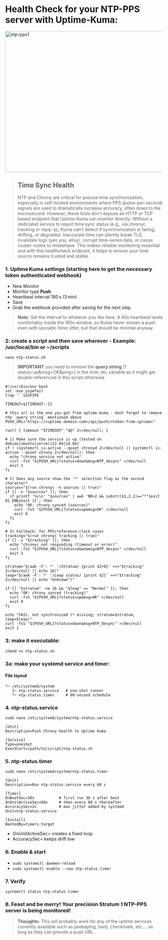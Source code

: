 # Health Check for your NTP-PPS server with Uptime-Kuma:
<img width="1356" height="450" alt="ntp-pps1" src="https://github.com/user-attachments/assets/be822f8b-2cc0-4df7-921c-6d9c6273d801" />


> ## Time Sync Health
> NTP and Chrony are critical for precise time synchronization, especially in self-hosted environments where PPS (pulse-per-second) signals are used to dramatically increase accuracy, often down to the microsecond. However, these tools don’t expose an HTTP or TCP based endpoint that Uptime Kuma can monitor directly. Without a dedicated service to report time sync status (e.g., via chronyc tracking or ntpq -p), Kuma can’t detect if synchronization is failing, drifting, or degraded. Inaccurate time can silently break TLS, invalidate logs (yes you, alloy), corrupt time-series data, or cause cluster nodes to misbehave.  This makes reliable monitoring essential and with this healthcheck endpoint, it helps to ensure your time source remains trusted and stable.

### 1. Uptime Kuma settings (starting here to get the necessary token authenticated webhook)
- New Monitor
- Monitor type **Push**
- Heartbeat interval 180 s (3 min)
- Save
- Grab the webhook provided after saving for the next step

> **Note:**  Set the interval to whatever you like here. A 60s heartbeat lands comfortably inside the 180s window, so Kuma never misses a push even with sporadic timer jitter, but that should be minimal anyway.

### 2: create a script and then save wherever - Example: /usr/local/bin or ~/scripts 
`nano ntp-status.sh`

> **IMPORTANT** you need to remove the **query string** [?status=up&msg=OK&ping=] in the `PUSH_URL` variable as it might get double-referenced in this script otherwise
````
#!/usr/bin/env bash
set -euo pipefail
trap '' SIGPIPE

TIMEOUT=${TIMEOUT:-2}

# this url is the one you got from uptime-kuma - dont forget to remove the `query string` mentioned above
PUSH_URL="https://<uptime.domain.com>/api/push/<token-from-uptime>"

run() { timeout "$TIMEOUT" "$@" 2>/dev/null; }

# 1) Make sure the service is up (tested on debian|ubuntu|server|22.04|24.04)
if ! (systemctl is-active --quiet chronyd 2>/dev/null || systemctl is-active --quiet chrony 2>/dev/null); then
  echo "chrony service not active"
  curl -fsS "${PUSH_URL}?status=down&msg=NTP_desync" >/dev/null
  exit 1
fi

# 2) Does any source show the '*' selection flag as the second character?
sources="$(run chronyc -n sources || true)"
if [[ -n "$sources" ]]; then
  if printf '%s\n' "$sources" | awk 'NR>2 && substr($1,2,1)=="*"{exit 0} END{exit 1}'; then
    echo "OK: chrony synced (sources)"
    curl -fsS "${PUSH_URL}?status=up&msg=OK" >/dev/null
    exit 0
  fi
fi

# 3) Fallback: for PPS/reference-clock cases
tracking="$(run chronyc tracking || true)"
if [[ -z "$tracking" ]]; then
  echo "chronyc not responding (timeout or error)"
  curl -fsS "${PUSH_URL}?status=down&msg=NTP_desync" >/dev/null
  exit 1
fi

stratum="$(awk -F': *' '/Stratum/ {print $2+0}' <<<"$tracking" 2>/dev/null || echo 16)"
leap="$(awk -F': *' '/Leap status/ {print $2}' <<<"$tracking" 2>/dev/null || echo "Unknown")"

if [[ "$stratum" -ne 16 && "$leap" == "Normal" ]]; then
  echo "OK: chrony synced (tracking)"
  curl -fsS "${PUSH_URL}?status=up&msg=OK" >/dev/null
  exit 0
fi

echo "FAIL: not synchronized (* missing; stratum=$stratum, leap=$leap)"
curl -fsS "${PUSH_URL}?status=down&msg=NTP_desync" >/dev/null
exit 1
`````

### 3: make it executable:
`chmod +x ntp-status.sh`

### 3a: make your systemd service and timer:

#### File layout
```
└─ /etc/systemd/system
   ├─ ntp-status.service   # one‑shot runner
   └─ ntp-status.timer     # 60‑second schedule
```
### 4. ntp-status.service
`sudo nano /etc/systemd/system/ntp-status.service`
````
[Unit]
Description=Push Chrony health to Uptime Kuma

[Service]
Type=oneshot
ExecStart=/path/to/script/ntp-status.sh
````

### 5. ntp-status.timer
`sudo nano /etc/systemd/system/ntp-status.timer`

```
[Unit]
Description=Run ntp‑status.service every 60 s

[Timer]
OnBootSec=30s           # first run 30 s after boot
OnUnitActiveSec=60s     # then every 60 s thereafter
AccuracySec=2s          # max jitter added by systemd
Unit=ntp-status.service

[Install]
WantedBy=timers.target
```

- OnUnitActiveSec= creates a fixed loop 
- AccuracySec= keeps drift low 

### 6. Enable & start
- `sudo systemctl daemon-reload`
- `sudo systemctl enable --now ntp-status.timer`

### 7. Verify
`systemctl status ntp-status.timer`


### 8. Feast and be merry! Your precision Stratum 1 NTP-PPS server is being monitored!

> **Thoughts:**
> This will probably work for any of the uptime services currently available such as peekaping, tianji, checkmate, etc....  as long as they can provide a push URL.

